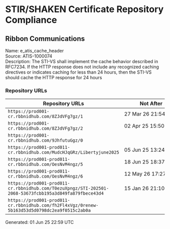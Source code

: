 # STIR/SHAKEN Certificate Repository Compliance

## Ribbon Communications

Name: e_atis_cache_header\
Source: ATIS-1000074\
Description: The STI-VS shall implement the cache behavior described in RFC7234. If the HTTP response does not include any recognized caching directives or indicates caching for less than 24 hours, then the STI-VS should cache the HTTP response for 24 hours
### Repository URLs

| Repository URLs | Not After |  Problems | Link |
|-----------------|-----------|-----------|------|
| `https://prod001-cr.rbbnidhub.com/8ZJdVFg7gz/1` | 27&#160;Mar&#160;26&#160;21:54&#160;UTC | true | [view](../../REPOS/d13c4ec41d432820c4312d3fb453d8d019f3787f/README.md) |
| `https://prod001-cr.rbbnidhub.com/8ZJdVFg7gz/2` | 02&#160;Apr&#160;25&#160;15:50&#160;UTC | true | [view](../../REPOS/d0c78e6de82553af58528191d82ef35a1ff6d334/README.md) |
| `https://prod001-cr.rbbnidhub.com/9JhfutuGgz/0` |  | true | [view](../../REPOS/27b464cdce2cc3805e9aca49ff6c4e4729bee14d/README.md) |
| `https://prod001-prod011-cr.rbbnidhub.com/MudcHJqGRz/Libertyjune2025` | 05&#160;Jun&#160;25&#160;13:24&#160;UTC | true | [view](../../REPOS/d85081260178a0b7f555ce6b6dd6cdf33a7250c5/README.md) |
| `https://prod001-prod011-cr.rbbnidhub.com/OesNvM4ngz/5` | 18&#160;Jun&#160;25&#160;18:37&#160;UTC | true | [view](../../REPOS/e41aa8bd98ce66896883535d2ee491fc15478b2a/README.md) |
| `https://prod001-prod011-cr.rbbnidhub.com/OesNvM4ngz/6` | 12&#160;May&#160;26&#160;17:27&#160;UTC | true | [view](../../REPOS/54042854730484544d7be888131a804529f1b52e/README.md) |
| `https://prod001-prod011-cr.rbbnidhub.com/T0ezuXpngz/STI-202501-2068-53673fcbb195a3d849fa879fbece43d4` | 15&#160;Jan&#160;26&#160;21:10&#160;UTC | true | [view](../../REPOS/500071ed244ac1f49d8f7791c1a020564d7ef54b/README.md) |
| `https://prod001-prod011-cr.rbbnidhub.com/fh2Fl4xVgz/0renew-5b163d53d5d0798dc2ea9f0515c2ab0a` |  | true | [view](../../REPOS/e93adac41fa731552c57ed58ff7f6962f036f65b/README.md) |


Generated: 01 Jun 25 22:59 UTC